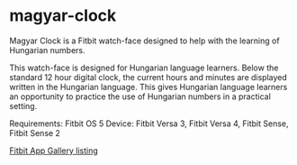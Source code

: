 # magyar-clock
Magyar Clock is a Fitbit watch-face designed to help with the learning of Hungarian numbers.

This watch-face is designed for Hungarian language learners. Below the standard 12 hour digital clock, the current hours and minutes are displayed written in the Hungarian language. This gives Hungarian language learners an opportunity to practice the use of Hungarian numbers in a practical setting.

Requirements: Fitbit OS 5 Device: Fitbit Versa 3, Fitbit Versa 4, Fitbit Sense, Fitbit Sense 2

[Fitbit App Gallery listing](https://gallery.fitbit.com/details/f158b5f3-a46f-4cec-954c-1fe771920b5c?key=13b8215a-6653-4a2f-bbb8-d4d32208b896) 
